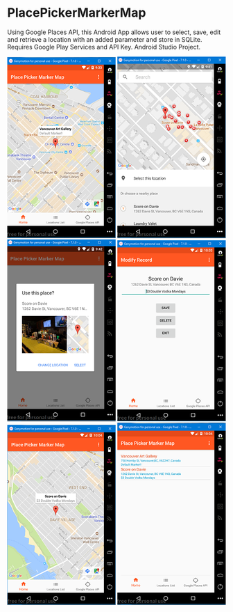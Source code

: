 # PlacePickerMarkerMap
Using Google Places API, this Android App allows user to select, save, edit and retrieve a location with an added parameter and store in SQLite. Requires Google Play Services and API Key. Android Studio Project.

![alt text](screenshots/screen_1.png "Default Location")  ![alt text](screenshots/screen_2.png "Select Location")  ![alt text](screenshots/screen_3.png "Edit Location")
![alt text](screenshots/screen_4.png "Add Comment")  ![alt text](screenshots/screen_5.png "Review Location")  ![alt text](screenshots/screen_6.png "List Locations")
 

